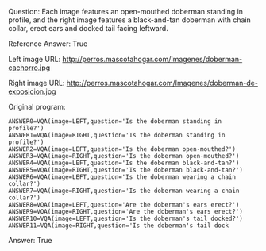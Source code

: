 Question: Each image features an open-mouthed doberman standing in profile, and the right image features a black-and-tan doberman with chain collar, erect ears and docked tail facing leftward.

Reference Answer: True

Left image URL: http://perros.mascotahogar.com/Imagenes/doberman-cachorro.jpg

Right image URL: http://perros.mascotahogar.com/Imagenes/doberman-de-exposicion.jpg

Original program:

```
ANSWER0=VQA(image=LEFT,question='Is the doberman standing in profile?')
ANSWER1=VQA(image=RIGHT,question='Is the doberman standing in profile?')
ANSWER2=VQA(image=LEFT,question='Is the doberman open-mouthed?')
ANSWER3=VQA(image=RIGHT,question='Is the doberman open-mouthed?')
ANSWER4=VQA(image=LEFT,question='Is the doberman black-and-tan?')
ANSWER5=VQA(image=RIGHT,question='Is the doberman black-and-tan?')
ANSWER6=VQA(image=LEFT,question='Is the doberman wearing a chain collar?')
ANSWER7=VQA(image=RIGHT,question='Is the doberman wearing a chain collar?')
ANSWER8=VQA(image=LEFT,question='Are the doberman's ears erect?')
ANSWER9=VQA(image=RIGHT,question='Are the doberman's ears erect?')
ANSWER10=VQA(image=LEFT,question='Is the doberman's tail docked?')
ANSWER11=VQA(image=RIGHT,question='Is the doberman's tail dock
```
Answer: True

